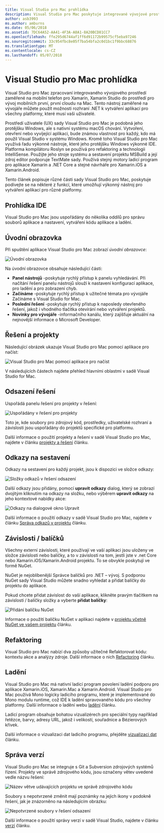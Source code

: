 ```yaml
---
title: Visual Studio pro Mac prohlídka
description: Visual Studio pro Mac poskytuje integrované vývojové prostředí pro sestavení aplikací .NET v systému macOS, včetně webů ASP.NET Core a projekty Xamarin pro iOS, Android, Mac a Xamarin.Forms.
author: asb3993
ms.author: amburns
ms.date: 05/06/2018
ms.assetid: 7DC64A52-AA41-4F3A-A8A1-8A20BCD81CC7
ms.openlocfilehash: ffe295d6744af1ff6d91172b99575cf5eba97246
ms.sourcegitcommit: 33c954fbc8e05f7ba54bfa2c0d1bc1f9bbc68876
ms.translationtype: MT
ms.contentlocale: cs-CZ
ms.lasthandoff: 05/07/2018
---
```

# <a name="visual-studio-for-mac-tour"></a>Visual Studio pro Mac prohlídka

Visual Studio pro Mac zpracovaní integrovaného vývojového prostředí zaměřené na mobilní telefon pro Xamarin, Xamarin Studio do prostředí pro vývoj mobilních první, první cloudu na Mac. Tento nástroj zaměřené na vývojáře můžete použít možnosti rozhraní .NET k vytváření aplikací pro všechny platformy, které musí vaši uživatelé.

Prostředí uživatele (UX) sady Visual Studio pro Mac je podobná jeho protějšku Windows, ale s nativní systému macOS chování. Vytvoření, otevření nebo vyvíjející aplikaci, bude známou vlastnost pro každý, kdo má použil Visual Studio v systému Windows. Kromě toho Visual Studio pro Mac využívá řadu výkonné nástroje, které jeho protějšku Windows výkonné IDE. Platforma kompilátoru Roslyn se používá pro refaktoring a technologii IntelliSense. Použijte jeho stroje systému a sestavení projektu MSBuild a její zdroj editor podporuje TextMate sady. Používá stejný motory ladicí program pro aplikace Xamarin a .NET Core a stejné návrháře pro Xamarin.iOS a Xamarin.Android.

Tento článek popisuje různé části sady Visual Studio pro Mac, poskytuje podívejte se na některé z funkcí, které umožňují výkonný nástroj pro vytváření aplikací pro různé platformy.

## <a name="ide-tour"></a>Prohlídka IDE

Visual Studio pro Mac jsou uspořádány do několika oddílů pro správu souborů aplikace a nastavení, vytváření kódu aplikace a ladění.

## <a name="welcome-screen"></a>Úvodní obrazovka

Při spuštění aplikace Visual Studio pro Mac zobrazí *úvodní obrazovce*:

![Úvodní obrazovka](media/ide-tour-image1.png)

Na úvodní obrazovce obsahuje následující části:

- **Panel nástrojů** -poskytuje rychlý přístup k panelu vyhledávání. Při načítání řešení panelu nástrojů slouží k nastavení konfigurací aplikace, pro ladění a pro zobrazení chyb.
- **Začínáme** -poskytuje rychlý přístup k užitečné témata pro vývojáře Začínáme s Visual Studio for Mac.
- **Poslední řešení** -poskytuje rychlý přístup k naposledy otevřeného řešení, jakož i vhodného tlačítka otevírání nebo vytváření projektů.
- **Novinky pro vývojáře** -informačního kanálu, který zajišťuje aktuální na nejnovější informace o Microsoft Developer.

## <a name="solutions-and-projects"></a>Řešení a projekty

Následující obrázek ukazuje Visual Studio pro Mac pomocí aplikace pro načíst:

![Visual Studio pro Mac pomocí aplikace pro načíst](media/ide-tour-image17.png)

V následujících částech najdete přehled hlavními oblastmi v sadě Visual Studio for Mac.

## <a name="solution-pad"></a>Odsazení řešení

Uspořádá panelu řešení pro projekty v řešení:

![Uspořádány v řešení pro projekty](media/ide-tour-image18.png)

Toto je, kde soubory pro zdrojový kód, prostředky, uživatelské rozhraní a závislosti jsou uspořádány do projektů specifické pro platformu.

Další informace o použití projekty a řešení v sadě Visual Studio pro Mac, najdete v článku [projekty a řešení](~/projects-and-solutions.md) článku.

## <a name="assembly-references"></a>Odkazy na sestavení
 
Odkazy na sestavení pro každý projekt, jsou k dispozici ve složce odkazy:

![Složky odkazů v řešení odsazení](media/ide-tour-image19.png)

Další odkazy jsou přidány, pomocí **upravit odkazy** dialog, který se zobrazí dvojitým kliknutím na odkazy na složku, nebo výběrem **upravit odkazy** na jeho kontextové nabídky akce:
 
![Odkazy na dialogové okno Upravit](media/ide-tour-image20.png)

Další informace o použití odkazy v sadě Visual Studio pro Mac, najdete v článku [Správa odkazů v projektu](~/managing-references-in-a-project.md) článku.

## <a name="dependencies--packages"></a>Závislosti / balíčků

Všechny externí závislosti, které používají ve vaší aplikaci jsou uloženy ve složce závislosti nebo balíčky, a to v závislosti na tom, jestli jste v .net Core nebo Xamarin.iOS/Xamarin.Android projektu. To se obvykle poskytují ve formě NuGet.

NuGet je nejoblíbenější Správce balíčků pro .NET – vývoj. S podporou NuGet sady Visual Studio můžete snadno vyhledat a přidat balíčky do projektu do aplikace.

Pokud chcete přidat závislost do vaší aplikace, klikněte pravým tlačítkem na závislosti / balíčky složky a vyberte **přidat balíčky**:

![Přidání balíčku NuGet](media/ide-tour-image21.png)

Informace o použití balíčku NuGet v aplikaci najdete v [projektu včetně NuGet ve vašem projektu](~/nuget-walkthrough.md) článku.

## <a name="refactoring"></a>Refaktoring

Visual Studio pro Mac nabízí dva způsoby užitečné Refaktorovat kódu: kontextu akce a analýzy zdroje. Další informace o nich [Refactoring](~/refactoring.md) článku.

## <a name="debugging"></a>Ladění

Visual Studio pro Mac má nativní ladicí program povolení ladění podporu pro aplikace Xamarin.iOS, Xamarin.Mac a Xamarin.Android. Visual Studio pro Mac používá Mono logicky ladicího programu, které je implementované do Mono modulu runtime, což IDE k ladění spravovaného kódu pro všechny platformy. Další informace o ladění webu [ladění](~/debugging.md) článku.

Ladicí program obsahuje bohatou vizualizérech pro speciální typy například řetězce, barvy, adresy URL, jakož i velikostí, souřadnice a Bézierových křivek.

Další informace o vizualizaci dat ladicího programu, přejděte [vizualizaci dat](~/data-visualizations.md) článku.

## <a name="version-control"></a>Správa verzí

Visual Studio pro Mac se integruje s Git a Subversion zdrojových systémů řízení. Projekty ve správě zdrojového kódu, jsou označeny větev uvedené vedle názvu řešení: 

![Název větve udávajících projektu ve správě zdrojového kódu](media/ide-tour-image22.png)

Soubory s nepotvrzené změnit mají poznámky na jejich ikony v podokně řešení, jak je znázorněno na následujícím obrázku:

![Nepotvrzené soubory v řešení odsazení](media/ide-tour-image23.png)

Další informace o použití správy verzí v sadě Visual Studio, najdete v článku [verzí](~/version-control.md) článku.